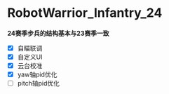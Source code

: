 # RobotWarrior_Infantry_24
**24赛季步兵的结构基本与23赛季一致**
- [x] 自瞄联调
- [x] 自定义UI
- [x] 云台校准
- [x] yaw轴pid优化
- [ ] pitch轴pid优化